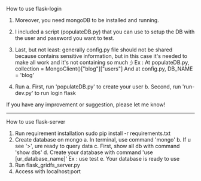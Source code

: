 How to use flask-login

1. Moreover, you need mongoDB to be installed and running.
2. I included a script (populateDB.py) that you can use to setup the DB with the user and password you want to test.
3. Last, but not least: generally config.py file should not be shared because contains sensitive information, but in this case it's needed to make all work and it's not containing so much ;)
   Ex :
   At populateDB.py, collection = MongoClient()["blog"]["users"]
   And at config.py, DB_NAME = 'blog'

4. Run
   a. First, run 'populateDB.py' to create your user
   b. Second, run 'run-dev.py' to run login flask

If you have any improvement or suggestion, please let me know!

------
How to use flask-server

1. Run requirement installation
   sudo pip install -r requirements.txt
2. Create database on mongo
   a. In terminal, use command 'mongo'
   b. If u see '>', ure ready to query data
   c. First, show all db with command 'show dbs'
   d. Create your database with command 'use [ur_database_name]'
      Ex : use test
   e. Your database is ready to use
3. Run flask_gridfs_server.py
4. Access with localhost:port
